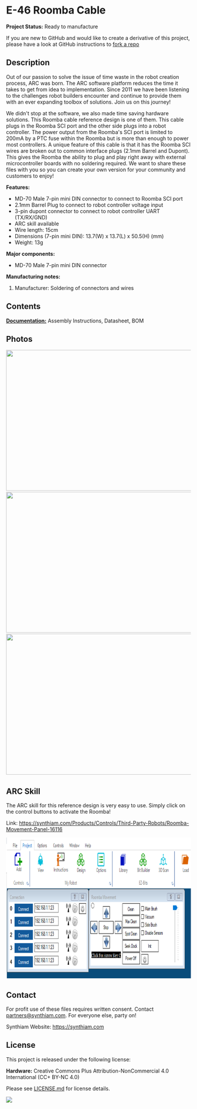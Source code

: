 # E-46 Roomba Cable

**Project Status:** Ready to manufacture

If you are new to GitHub and would like to create a derivative of this project, please have a look at GitHub instructions to [fork a repo](https://help.github.com/en/articles/fork-a-repo)

## Description

Out of our passion to solve the issue of time waste in the robot creation process, ARC was born. The ARC software platform reduces the time it takes to get from idea to implementation. Since 2011 we have been listening to the challenges robot builders encounter and continue to provide them with an ever expanding toolbox of solutions. Join us on this journey!

We didn't stop at the software, we also made time saving hardware solutions. This Roomba cable reference design is one of them. This cable plugs in the Roomba SCI port and the other side plugs into a robot controller. The power output from the Roomba's SCI port is limited to 200mA by a PTC fuse within the Roomba but is more than enough to power most controllers. A unique feature of this cable is that it has the Roomba SCI wires are broken out to common interface plugs (2.1mm Barrel and Dupont). This gives the Roomba the ability to plug and play right away with external microcontroller boards with no soldering required.  We want to share these files with you so you can create your own version for your community and customers to enjoy!

**Features:**
- MD-70 Male 7-pin mini DIN connector to connect to Roomba SCI port
- 2.1mm Barrel Plug to connect to robot controller voltage input
- 3-pin dupont connector to connect to robot controller UART (TX/RX/GND)
- ARC skill available
- Wire length: 15cm
- Dimensions (7-pin mini DIN): 13.7(W) x 13.7(L) x 50.5(H) (mm)
- Weight: 13g

**Major components:** 
- MD-70 Male 7-pin mini DIN connector

**Manufacturing notes:** 
1. Manufacturer: Soldering of connectors and wires

## Contents

[**Documentation:**](https://github.com/synthiam/E-46_Roomba_Cable/tree/master/E-46%20Documentation) Assembly Instructions, Datasheet, BOM

## Photos

<p align="left">
<img src="https://live.staticflickr.com/65535/48056628001_6fb880a34a_k.jpg" width="683" height="383">
<img src="https://live.staticflickr.com/65535/48056673808_ff44bcc71c_k.jpg" width="683" height="383">
<img src="https://live.staticflickr.com/65535/48056723537_84722fce43_k.jpg" width="683" height="383"></p>

## ARC Skill

The ARC skill for this reference design is very easy to use. Simply click on the control buttons to activate the Roomba! 

Link: https://synthiam.com/Products/Controls/Third-Party-Robots/Roomba-Movement-Panel-16116

<a href="https://synthiam.com/Products/Controls/Third-Party-Robots/Roomba-Movement-Panel-16116"><img src="E-46 Control.PNG" width="683" height="383"></a>

## Contact

For profit use of these files requires written consent. Contact partners@synthiam.com. For everyone else, party on!

Synthiam Website: https://synthiam.com

## License

This project is released under the following license:

**Hardware:** Creative Commons Plus Attribution-NonCommercial 4.0 International (CC+ BY-NC 4.0)

Please see [LICENSE.md](https://github.com/synthiam/E-46_Roomba_Cable/blob/master/LICENSE.md) for license details.

<a href="https://synthiam.com"><img src="https://live.staticflickr.com/65535/47791527651_358dffb302_m.jpg"></a>
